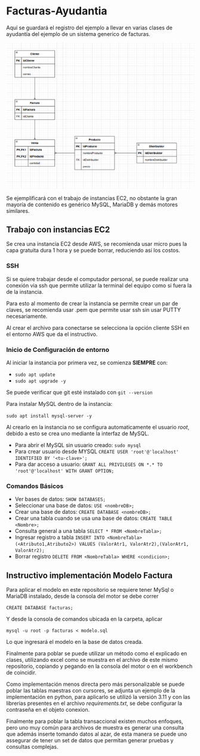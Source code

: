 # Facturas-Ayudantia

Aquí se guardará el registro del ejemplo a llevar en varias clases de ayudantía del ejemplo de un sistema generico de facturas.

![Modelo De BDD de un sistema generico de facturas](modelo.png)

Se ejemplificará con el trabajo de instancias EC2, no obstante la gran mayoría de contenido es genérico MySQL, MariaDB y demás motores similares.

## Trabajo con instancias EC2

Se crea una instancia EC2 desde AWS, se recomienda usar micro pues la capa gratuita dura 1 hora y se puede borrar, reduciendo así los costos.

### SSH

Si se quiere trabajar desde el computador personal, se puede realizar una conexión via ssh que permite utilizar la terminal del equipo como si fuera la de la instancia.

Para esto al momento de crear la instancia se permite crear un par de claves, se recomienda usar .pem que permite usar ssh sin usar PUTTY necesariamente.

Al crear el archivo para conectarse se selecciona la opción cliente SSH en el entorno AWS que da el instructivo.

### Inicio de Configuración de entorno
Al iniciar la instancia por primera vez, se comienza **SIEMPRE** con:
 - `sudo apt update`
 - `sudo apt upgrade -y`

Se puede verificar que git esté instalado con `git --version`

Para instalar MySQL dentro de la instancia:

`sudo apt install mysql-server -y`

Al crearlo en la instancia no se configura automaticamente el usuario _root_, debido a esto se crea uno mediante la interfaz de MySQL. 

- Para abrir el MySQL sin usuario creado: `sudo mysql`
- Para crear usuario desde MYSQL `CREATE USER 'root'@'localhost' IDENTIFIED BY '<tu-clave>';`
- Para dar acceso a usuario: `GRANT ALL PRIVILEGES ON *.* TO 'root'@'localhost' WITH GRANT OPTION;`


### Comandos Básicos

- Ver bases de datos: `SHOW DATABASES;`
- Seleccionar una base de datos: `USE <nombreDB>;`
- Crear una base de datos: `CREATE DATABASE <nombreDB>;`
- Crear una tabla cuando se usa una base de datos: `CREATE TABLE <Nombre>;`
- Consulta general a una tabla `SELECT * FROM <NombreTabla>;`
- Ingresar registro a tabla `INSERT INTO <NombreTabla>(<Atributo1,Atributo2>) VALUES (ValorAtr1, ValorAtr2),(ValorAtr1, ValorAtr2);`
- Borrar registro `DELETE FROM <NombreTabla> WHERE <condicion>;`

## Instructivo implementación Modelo Factura

Para aplicar el modelo en este repositorio se requiere tener MySql o MariaDB instalado, desde la consola del motor se debe correr 

```
CREATE DATABASE facturas;
```

Y desde la consola de comandos ubicada en la carpeta, aplicar 

```
mysql -u root -p facturas < modelo.sql
```

Lo que ingresará el modelo en la base de datos creada.


Finalmente para poblar se puede utilizar un método como el explicado en clases, utilizando excel como se muestra en el archivo de este mismo repositorio, copiando y pegando en la consola del motor o en el workbench de coincidir.


Como implementación menos directa pero más personalizable se puede poblar las tablas maestras con cursores, se adjunta un ejemplo de la implementación en python, para aplicarlo se utilizó la versión 3.11 y con las librerias presentes en el archivo _requirements.txt_, se debe configurar la contraseña en el objeto conexion.

Finalmente para poblar la tabla transaccional existen muchos enfoques, pero uno muy común para archivos de muestra es generar una consulta que además inserte tomando datos al azar, de esta manera se puede uno assegurar de tener un set de datos que permitan generar pruebas y consultas complejas.